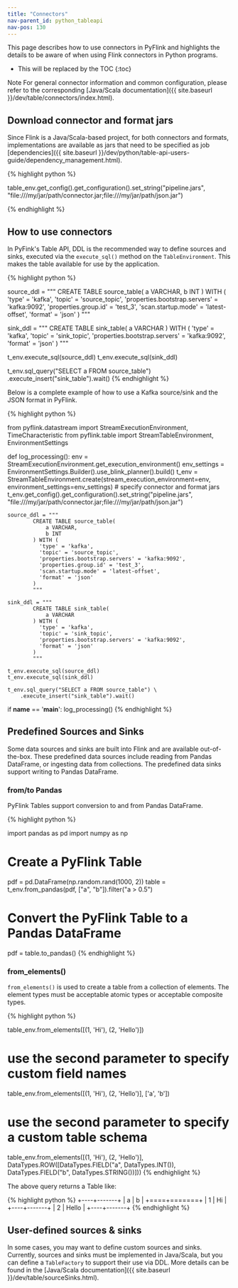 ```yaml
---
title: "Connectors"
nav-parent_id: python_tableapi
nav-pos: 130
---
```

<!--
Licensed to the Apache Software Foundation (ASF) under one
or more contributor license agreements.  See the NOTICE file
distributed with this work for additional information
regarding copyright ownership.  The ASF licenses this file
to you under the Apache License, Version 2.0 (the
"License"); you may not use this file except in compliance
with the License.  You may obtain a copy of the License at

  http://www.apache.org/licenses/LICENSE-2.0

Unless required by applicable law or agreed to in writing,
software distributed under the License is distributed on an
"AS IS" BASIS, WITHOUT WARRANTIES OR CONDITIONS OF ANY
KIND, either express or implied.  See the License for the
specific language governing permissions and limitations
under the License.
-->


This page describes how to use connectors in PyFlink and highlights the details to be aware of when using Flink connectors in Python programs.

* This will be replaced by the TOC
{:toc}

<span class="label label-info">Note</span> For general connector information and common configuration, please refer to the corresponding [Java/Scala documentation]({{ site.baseurl }}/dev/table/connectors/index.html). 

## Download connector and format jars

Since Flink is a Java/Scala-based project, for both connectors and formats, implementations are available as jars that need to be specified as job [dependencies]({{ site.baseurl }}/dev/python/table-api-users-guide/dependency_management.html).

{% highlight python %}

table_env.get_config().get_configuration().set_string("pipeline.jars", "file:///my/jar/path/connector.jar;file:///my/jar/path/json.jar")

{% endhighlight %}

## How to use connectors

In PyFink's Table API, DDL is the recommended way to define sources and sinks, executed via the `execute_sql()` method on the `TableEnvironment`. This makes the table available for use by the application.

{% highlight python %}

source_ddl = """
        CREATE TABLE source_table(
            a VARCHAR,
            b INT
        ) WITH (
          'type' = 'kafka',
          'topic' = 'source_topic',
          'properties.bootstrap.servers' = 'kafka:9092',
          'properties.group.id' = 'test_3',
          'scan.startup.mode' = 'latest-offset',
          'format' = 'json'
        )
        """

sink_ddl = """
        CREATE TABLE sink_table(
            a VARCHAR
        ) WITH (
          'type' = 'kafka',
          'topic' = 'sink_topic',
          'properties.bootstrap.servers' = 'kafka:9092',
          'format' = 'json'
        )
        """

t_env.execute_sql(source_ddl)
t_env.execute_sql(sink_ddl)

t_env.sql_query("SELECT a FROM source_table") \
    .execute_insert("sink_table").wait()
{% endhighlight %}

Below is a complete example of how to use a Kafka source/sink and the JSON format in PyFlink.

{% highlight python %}

from pyflink.datastream import StreamExecutionEnvironment, TimeCharacteristic
from pyflink.table import StreamTableEnvironment, EnvironmentSettings


def log_processing():
    env = StreamExecutionEnvironment.get_execution_environment()
    env_settings = EnvironmentSettings.Builder().use_blink_planner().build()
    t_env = StreamTableEnvironment.create(stream_execution_environment=env, environment_settings=env_settings)
    # specify connector and format jars
    t_env.get_config().get_configuration().set_string("pipeline.jars", "file:///my/jar/path/connector.jar;file:///my/jar/path/json.jar")
    
    source_ddl = """
            CREATE TABLE source_table(
                a VARCHAR,
                b INT
            ) WITH (
              'type' = 'kafka',
              'topic' = 'source_topic',
              'properties.bootstrap.servers' = 'kafka:9092',
              'properties.group.id' = 'test_3',
              'scan.startup.mode' = 'latest-offset',
              'format' = 'json'
            )
            """

    sink_ddl = """
            CREATE TABLE sink_table(
                a VARCHAR
            ) WITH (
              'type' = 'kafka',
              'topic' = 'sink_topic',
              'properties.bootstrap.servers' = 'kafka:9092',
              'format' = 'json'
            )
            """

    t_env.execute_sql(source_ddl)
    t_env.execute_sql(sink_ddl)

    t_env.sql_query("SELECT a FROM source_table") \
        .execute_insert("sink_table").wait()


if __name__ == '__main__':
    log_processing()
{% endhighlight %}


## Predefined Sources and Sinks

Some data sources and sinks are built into Flink and are available out-of-the-box. These predefined data sources include reading from Pandas DataFrame, or ingesting data from collections. The predefined data sinks support writing to Pandas DataFrame.

### from/to Pandas

PyFlink Tables support conversion to and from Pandas DataFrame.

{% highlight python %}

import pandas as pd
import numpy as np

# Create a PyFlink Table
pdf = pd.DataFrame(np.random.rand(1000, 2))
table = t_env.from_pandas(pdf, ["a", "b"]).filter("a > 0.5")

# Convert the PyFlink Table to a Pandas DataFrame
pdf = table.to_pandas()
{% endhighlight %}

### from_elements()

`from_elements()` is used to create a table from a collection of elements. The element types must be acceptable atomic types or acceptable composite types.

{% highlight python %}

table_env.from_elements([(1, 'Hi'), (2, 'Hello')])

# use the second parameter to specify custom field names
table_env.from_elements([(1, 'Hi'), (2, 'Hello')], ['a', 'b'])

# use the second parameter to specify a custom table schema
table_env.from_elements([(1, 'Hi'), (2, 'Hello')],
                        DataTypes.ROW([DataTypes.FIELD("a", DataTypes.INT()),
                                       DataTypes.FIELD("b", DataTypes.STRING())]))
{% endhighlight %}

The above query returns a Table like:

{% highlight python %}
+----+-------+
| a  |   b   |
+====+=======+
| 1  |  Hi   |
+----+-------+
| 2  | Hello |
+----+-------+
{% endhighlight %}

## User-defined sources & sinks

In some cases, you may want to define custom sources and sinks. Currently, sources and sinks must be implemented in Java/Scala, but you can define a `TableFactory` to support their use via DDL. More details can be found in the [Java/Scala documentation]({{ site.baseurl }}/dev/table/sourceSinks.html).


